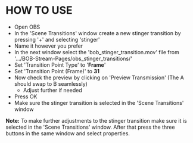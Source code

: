 # HOW TO USE

- Open OBS
- In the 'Scene Transitions' window create a new stinger transition by pressing '+' and selecting 'stinger'
- Name it however you prefer
- In the next window select the 'bob_stinger_transition.mov' file from '.../BOB-Stream-Pages/obs_stinger_transitions/'
- Set 'Transition Point Type' to '**Frame**'
- Set 'Transition Point (Frame)' to **31**
- Now check the preview by clicking on 'Preview Transmission' (The A should swap to B seamlessly)
  - Adjust further if needed
- Press OK
- Make sure the stinger transition is selected in the 'Scene Transitions' window

**Note:** To make further adjustments to the stinger transition make sure it is selected in the 'Scene Transitions' window. After that press the three buttons in the same window and select properties.
